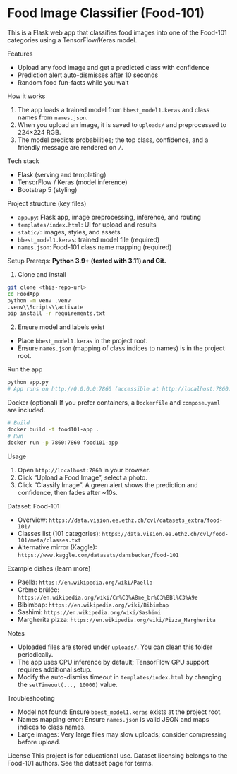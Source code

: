 # Food Image Classifier (Food-101)

This is a Flask web app that classifies food images into one of the Food-101 categories using a TensorFlow/Keras model.

Features
- Upload any food image and get a predicted class with confidence
- Prediction alert auto-dismisses after 10 seconds
- Random food fun-facts while you wait

How it works
1. The app loads a trained model from `bbest_model1.keras` and class names from `names.json`.
2. When you upload an image, it is saved to `uploads/` and preprocessed to 224×224 RGB.
3. The model predicts probabilities; the top class, confidence, and a friendly message are rendered on `/`.

Tech stack
- Flask (serving and templating)
- TensorFlow / Keras (model inference)
- Bootstrap 5 (styling)

Project structure (key files)
- `app.py`: Flask app, image preprocessing, inference, and routing
- `templates/index.html`: UI for upload and results
- `static/`: images, styles, and assets
- `bbest_model1.keras`: trained model file (required)
- `names.json`: Food-101 class name mapping (required)

Setup
Prereqs: **Python 3.9+ (tested with 3.11) and Git.**

1) Clone and install
```bash
git clone <this-repo-url>
cd FoodApp
python -m venv .venv
.venv\\Scripts\\activate
pip install -r requirements.txt
```

2) Ensure model and labels exist
- Place `bbest_model1.keras` in the project root.
- Ensure `names.json` (mapping of class indices to names) is in the project root.

Run the app
```bash
python app.py
# App runs on http://0.0.0.0:7860 (accessible at http://localhost:7860)
```

Docker (optional)
If you prefer containers, a `Dockerfile` and `compose.yaml` are included.
```bash
# Build
docker build -t food101-app .
# Run
docker run -p 7860:7860 food101-app
```

Usage
1. Open `http://localhost:7860` in your browser.
2. Click “Upload a Food Image”, select a photo.
3. Click “Classify Image”. A green alert shows the prediction and confidence, then fades after ~10s.

Dataset: Food-101
- Overview: `https://data.vision.ee.ethz.ch/cvl/datasets_extra/food-101/`
- Classes list (101 categories): `https://data.vision.ee.ethz.ch/cvl/food-101/meta/classes.txt`
- Alternative mirror (Kaggle): `https://www.kaggle.com/datasets/dansbecker/food-101`

Example dishes (learn more)
- Paella: `https://en.wikipedia.org/wiki/Paella`
- Crème brûlée: `https://en.wikipedia.org/wiki/Cr%C3%A8me_br%C3%BBl%C3%A9e`
- Bibimbap: `https://en.wikipedia.org/wiki/Bibimbap`
- Sashimi: `https://en.wikipedia.org/wiki/Sashimi`
- Margherita pizza: `https://en.wikipedia.org/wiki/Pizza_Margherita`

Notes
- Uploaded files are stored under `uploads/`. You can clean this folder periodically.
- The app uses CPU inference by default; TensorFlow GPU support requires additional setup.
- Modify the auto-dismiss timeout in `templates/index.html` by changing the `setTimeout(..., 10000)` value.

Troubleshooting
- Model not found: Ensure `bbest_model1.keras` exists at the project root.
- Names mapping error: Ensure `names.json` is valid JSON and maps indices to class names.
- Large images: Very large files may slow uploads; consider compressing before upload.

License
This project is for educational use. Dataset licensing belongs to the Food-101 authors. See the dataset page for terms.

